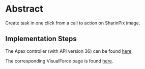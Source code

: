 # Abstract

Create task in one click from a call to action on SharinPix image.

## Implementation Steps

The Apex controller (with API version 36) can be found [here](src/classes/SharinPixDemoActionTask.cls).

The corresponding VisualForce page is found [here](src/pages/SharinPixDemoActionTask.page).
